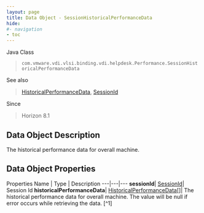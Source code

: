 ```yaml
---
layout: page
title: Data Object - SessionHistoricalPerformanceData
hide:
#- navigation
- toc
---
```






Java Class
> `com.vmware.vdi.vlsi.binding.vdi.helpdesk.Performance.SessionHistoricalPerformanceData`

See also
> [HistoricalPerformanceData](vdi.helpdesk.Performance.HistoricalPerformanceData.md), [SessionId](vdi.entity.SessionId.md)

Since
> Horizon 8.1


## Data Object Description

The historical performance data for overall machine.

## Data Object Properties
Properties
Name |  Type |  Description
---|---|---
**sessionId**| [SessionId](vdi.entity.SessionId.md)|  Session Id
**historicalPerformanceData**| [HistoricalPerformanceData[]](vdi.helpdesk.Performance.HistoricalPerformanceData.md)|  The historical performance data for overall machine. The value will be null if error occurs while retrieving the data. [^1]


 
